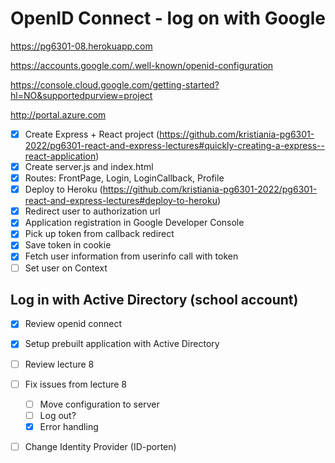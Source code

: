 # OpenID Connect - log on with Google

https://pg6301-08.herokuapp.com

https://accounts.google.com/.well-known/openid-configuration

https://console.cloud.google.com/getting-started?hl=NO&supportedpurview=project

http://portal.azure.com

* [x] Create Express + React project (https://github.com/kristiania-pg6301-2022/pg6301-react-and-express-lectures#quickly-creating-a-express--react-application)
* [x] Create server.js and index.html
* [x] Routes: FrontPage, Login, LoginCallback, Profile
* [x] Deploy to Heroku (https://github.com/kristiania-pg6301-2022/pg6301-react-and-express-lectures#deploy-to-heroku)
* [x] Redirect user to authorization url
* [x] Application registration in Google Developer Console
* [x] Pick up token from callback redirect
* [x] Save token in cookie
* [x] Fetch user information from userinfo call with token
* [ ] Set user on Context

## Log in with Active Directory (school account)
* [x] Review openid connect
* [x] Setup prebuilt application with Active Directory
* [ ] Review lecture 8
* [ ] Fix issues from lecture 8
  * [ ] Move configuration to server
  * [ ] Log out?
  * [x] Error handling
* [ ] Change Identity Provider (ID-porten)
 